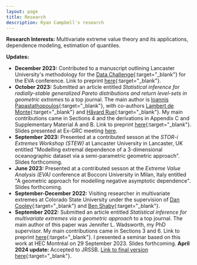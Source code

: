 ```yaml
---
layout: page
title: Research
description: Ryan Campbell's research
---
```


**Research Interests:** Multivariate extreme value theory and its applications, dependence modeling, estimation of quantiles.


**Updates:**

+ **December 2023:** Contributed to a manuscript outlining Lancaster University's methodology for the [Data Challenge](https://dec.unibocconi.eu/sites/default/files/media/files/EVA_Challenge_2023.pdf?VersionId=jVaaU_QBDn6InRFUx5fg6_bcVfz1eKWr){:target="_blank"} for the EVA conference. Link to preprint [here](https://arxiv.org/abs/2312.09825){:target="_blank"}.
+ **October 2023:** Submitted an article entitled *Statistical inference for radially-stable generalized Pareto distributions and return level-sets in geometric extremes* to a top journal. The main author is [Ioannis Papastathopoulos](https://www.maths.ed.ac.uk/~ipapasta/){:target="_blank"}, with co-authors [Lambert de Monte](https://scholar.google.com/citations?user=HMIbGeoAAAAJ&hl=fr){:target="_blank"} and [Håvard Rue](https://www.kaust.edu.sa/en/study/faculty/haavard-rue){:target="_blank"}. My main contributions came in Sections 4 and the derivations in Appendix C and Supplementary Material A and B. Link to preprint [here](https://arxiv.org/abs/2310.06130){:target="_blank"}. Slides presented at Ex-GRC meeting <a href="{{ BASE_PATH }}/assets/exCRG_talk.pdf" target="_blank">here</a>.
+ **September 2023:** Presented at a contributed sesson at the *STOR-i Extremes Workshop (STEW)* at Lancaster University in Lancaster, UK entitled "Modelling extremal dependence of a 3-dimensional oceanographic dataset via a semi-parametric geometric approach". Slides forthcoming.
+ **June 2023:** Presented at a contributed sesson at the *Extreme Value Analysis (EVA)* conference at Bocconi University in Milan, Italy entitled "A geometric approach for modelling negative asymptotic dependence". Slides forthcoming.
+ **September-December 2022:** Visiting researcher in multivariate extremes at Colorado State University under the supervision of [Dan Cooley](https://www.stat.colostate.edu/~cooleyd/){:target="_blank"} and [Ben Shaby](https://www.stat.colostate.edu/~bshaby/){:target="_blank"}. 
+ **September 2022:** Submitted an article entitled *Statistical inference for multivariate extremes via a geometric approach* to a top journal. The main author of this paper was Jennifer L. Wadsworth, my PhD supervisor. My main contributions came in Sections 3 and 6. Link to preprint [here](https://arxiv.org/abs/2208.14951){:target="_blank"}. I presented a seminar based on this work at HEC Montréal on 29 September 2023. Slides forthcoming. **April 2024 update:** Accepted to JRSSB. [Link to final version here](https://doi.org/10.1093/jrsssb/qkae030){:target="_blank"}.

<!-- 
#### <u>The effects of increased eye contact on feeding portions</u>
*In this paper I estimate the effect of increased eye contact on the size of feeding portions delivered by my humans. Over a period of several months I varied the amount of time I spent in locked eye contact with my masters while secretely recording the total amount of food provided each day. The results incidate that the relationship between eye contact and portion size is concave, in that as eye contact increases, the portion size increases up until a point where it begins to decrease. Future research will examine whether time spent cuddling exhibits a similar relationship.*

[click here for the most recent version of the paper]({{ BASE_PATH}}/pages/working_papers/sample-working-paper.pdf)
-->

<!-- Note: this is how to write a comment in HTML. Everything in here won't show up on your webpage.-->

<!--
To increase the size of the title, use fewer # in front of the paper title.
To decrease the size of the title, use more #. 
To remove the italics, remove the * before and after the description
To remove the underline from the title, remove the <u> tags (<u> and </u>)
-->
